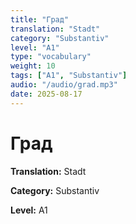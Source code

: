 ```yaml
---
title: "Град"
translation: "Stadt"
category: "Substantiv"
level: "A1"
type: "vocabulary"
weight: 10
tags: ["A1", "Substantiv"]
audio: "/audio/grad.mp3"
date: 2025-08-17
---
```


# Град

**Translation:** Stadt

**Category:** Substantiv

**Level:** A1

